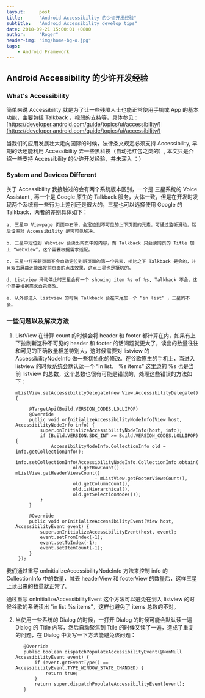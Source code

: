 ```yaml
---
layout:     post
title:      "Android Accessibility 的少许开发经验"
subtitle:   "Android Accessibility develop tips"
date: 2018-09-21 15:00:01 +0800
author:     "Roger"
header-img: "img/home-bg-o.jpg"
tags:
    - Android Framework
---
```

Android Accessibility 的少许开发经验
---

### What's Accessibility

简单来说 Accessibility 就是为了让一些残障人士也能正常使用手机或 App 的基本功能，主要包括 Talkback ，视弱的支持等，具体参见：[https://developer.android.com/guide/topics/ui/accessibility/](https://developer.android.com/guide/topics/ui/accessibility/)

当我们的应用发展壮大走向国际的时候，法律条文规定必须支持 Accessibility, 早期的话还能利用 Accessibility 弄一些黑科技（自动抢红包之类的）, 本文只是介绍一些支持 Accessibility 的少许开发经验，并未深入 ：）

### System and Devices Different

关于 Accessibility 我接触过的会有两个系统版本区别，一个是 三星系统的 Voice Assistant , 再一个是 Google 原生的 Talkback 服务，大体一致，但是在开发时发现两个系统有一些行为上差别还是很大的，三星也可以选择使用 Google 的 Talkback，两者的差别具体如下：

    a. 三星中 Viewpage 页面中右滑，会定位到不可见的上下页面的元素，可通过监听滑动，然后设置对 Accessibility 是否可见解决。

    b. 三星中定位到 Webview 会读出网页中的内容，而 Talkback 只会读网页的 Title 加上 “webview”，这个需要根据需求适配。

    c. 三星中打开新页面不会自动定位到新页面的第一个元素，相比之下 Talkback 是会的，并且双击屏幕还能出发前页面的点击效果，这点三星也是挺坑的。

    d. Listview 滑动停止时三星会有一个 showing item %s of %s, Talkback 不会，这个需要根据需求自己修改。

    e. 从外部进入 listview 的时候 Talkback 会在末尾加一个 “in list” ，三星的不会。


### 一些问题以及解决方法


1. ListView 在计算 count 的时候会将 header 和 footer 都计算在内，如果有上下拉刷新这种不可见的 header 和 footer 的话问题就更大了，读出的数量往往和可见的正确数量相差特别大，这时候需要对 listview 的 AccessibilityNodeInfo 做一些初始化的修改。在谷歌原生的手机上，当进入 listview 的时候系统会默认读一个 “in list， %s items” 这里边的 %s 也是当前 listview 的总数，这个总数也很有可能是错误的，处理这些错误的方法如下：


	   mListView.setAccessibilityDelegate(new View.AccessibilityDelegate() {

            @TargetApi(Build.VERSION_CODES.LOLLIPOP)
            @Override
            public void onInitializeAccessibilityNodeInfo(View host, AccessibilityNodeInfo info) {
                super.onInitializeAccessibilityNodeInfo(host, info);
                if (Build.VERSION.SDK_INT >= Build.VERSION_CODES.LOLLIPOP) {
                    AccessibilityNodeInfo.CollectionInfo old = info.getCollectionInfo();
                    info.setCollectionInfo(AccessibilityNodeInfo.CollectionInfo.obtain(
                            old.getRowCount() - mListView.getHeaderViewsCount()
                                    - mListView.getFooterViewsCount(),
                            old.getColumnCount(),
                            old.isHierarchical(),
                            old.getSelectionMode()));
                }
            }

            @Override
            public void onInitializeAccessibilityEvent(View host, AccessibilityEvent event) {
                super.onInitializeAccessibilityEvent(host, event);
                event.setFromIndex(-1);
                event.setToIndex(-1);
                event.setItemCount(-1);
            }
        });

我们通过重写 onInitializeAccessibilityNodeInfo 方法来控制 info 的 CollectionInfo 中的数量，减去 headerView 和 footerView 的数量后，这样三星上读出来的数量就正常了。

通过重写 onInitializeAccessibilityEvent 这个方法可以避免在划入 listview 的时候谷歌的系统读出 “in list %s items”，这样也避免了 items 总数的不对。



2. 当使用一些系统的 Dialog 的时候，一打开 Dialog 的时候可能会默认读一遍 Dialog 的 Title 内容，然后自动聚焦到 Ttile 的时候又读了一遍，造成了重复的问题，在 Dialog 中复写一下方法能避免该问题：



      	  @Override
          public boolean dispatchPopulateAccessibilityEvent(@NonNull AccessibilityEvent event) {
              if (event.getEventType() == AccessibilityEvent.TYPE_WINDOW_STATE_CHANGED) {
                  return true;
              }
              return super.dispatchPopulateAccessibilityEvent(event);
          }
